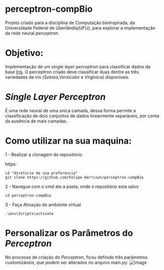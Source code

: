 # perceptron-compBio

Projeto criado para a disciplina de Computação bioinspirada, da Universidade Federal de Uberlândia(UFU), para explorar a implementação da rede neural *perceptron*.

# Objetivo:
Implementação de um *single layer perceptron* para classificar dados da base [Iris](https://archive.ics.uci.edu/dataset/53/iris). O perceptron criado deve classificar duas dentre as três variedades de iris (*Setosa*,*Versicolor* e *Virginica*) disponíveis.

# *Single Layer Perceptron*
É uma rede neural de uma unica camada, dessa forma permite a classificação de dois conjuntos de dados linearmente separáveis, por conta da ausência de mais camadas.

# Como utilizar na sua maquina:

1 - Realizar a clonagem do repositório:

https:
```shell
cd "diretorio de sua preferencia"
git clone https://github.com/Felipe-Harrison/perceptron-compBio
```
2 - Navegue com o cmd ate a pasta, onde o repositório esta salvo

```shell
cd perceptron-compBio
```
3 - Faça Ativação do ambiente virtual

```shell
.\env\Scripts\activate
```

# Personalizar os Parâmetros do *Perceptron*
No processo de criação do *Perceptron*, ficou definido três parâmetros customizáveis, que podem ser alterados no arquivo main.py:
![image](https://github.com/Felipe-Harrison/perceptron-compBio/assets/76136248/0dcd6035-36a7-4036-9731-3bf1f2496d74)
